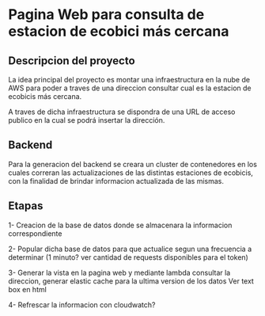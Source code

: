 # Pagina Web para consulta de estacion de ecobici más cercana


## Descripcion del proyecto

La idea principal del proyecto es montar una infraestructura en la nube de AWS para poder a traves de una direccion consultar cual es la estacion de ecobicis más cercana.

A traves de dicha infraestructura se dispondra de una URL de acceso publico en la cual se podrá insertar la dirección.


## Backend

Para la generacion del backend se creara un cluster de contenedores en los cuales correran las actualizaciones de las distintas estaciones de ecobicis, con la finalidad de brindar informacion actualizada de las mismas.

## Etapas

1- Creacion de la base de datos donde se almacenara la informacion correspondiente

2- Popular dicha base de datos para que actualice segun una frecuencia a determinar (1 minuto? ver cantidad de requests disponibles para el token)

3- Generar la vista en la pagina web y mediante lambda consultar la direccion, generar elastic cache para la ultima version de los datos
Ver text box en html

4- Refrescar la informacion con cloudwatch?


